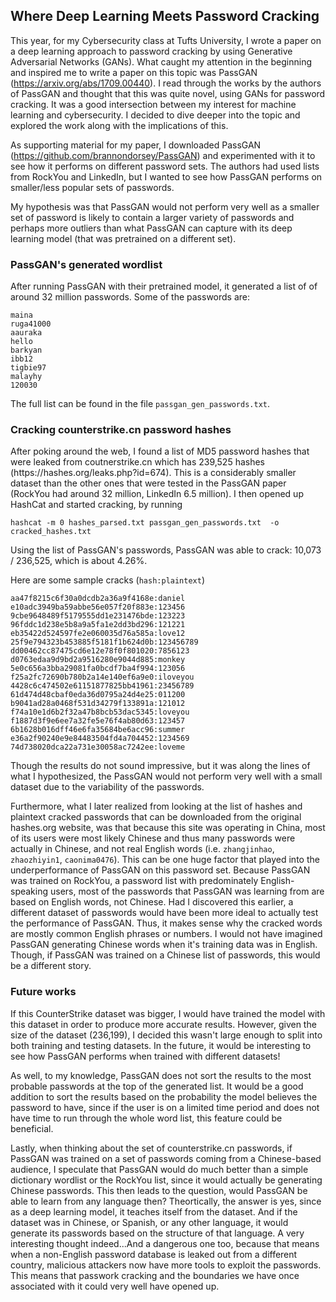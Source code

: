 <h2> Where Deep Learning Meets Password Cracking </h2>

This year, for my Cybersecurity class at Tufts University, I wrote a paper on a deep learning approach to password cracking by using Generative Adversarial Networks (GANs). What caught my attention in the beginning and inspired me to write a paper on this topic was PassGAN (https://arxiv.org/abs/1709.00440). I read through the works by the authors of PassGAN and thought that this was quite novel, using GANs for password cracking. It was a good intersection between my interest for machine learning and cybersecurity. I decided to dive deeper into the topic and explored the work along with the implications of this. 

As supporting material for my paper, I downloaded PassGAN (https://github.com/brannondorsey/PassGAN) and experimented with it to see how it performs on different password sets. The authors had used lists from RockYou and LinkedIn, but I wanted to see how PassGAN performs on smaller/less popular sets of passwords. 

My hypothesis was that PassGAN would not perform very well as a smaller set of password is likely to contain a larger variety of passwords and perhaps more outliers than what PassGAN can capture with its deep learning model (that was pretrained on a different set). 


<h3> PassGAN's generated wordlist </h3>

After running PassGAN with their pretrained model, it generated a list of of around 32 million passwords. Some of the passwords are:

```ca³jame
maina
ruga41000
aauraka
hello
barkyan
ibb12
tigbie97
malayhy
120030 
```
The full list can be found in the file `passgan_gen_passwords.txt`.


<h3> Cracking counterstrike.cn password hashes </h3>
After poking around the web, I found a list of MD5 password hashes that were leaked from coutnerstrike.cn which has 239,525 hashes (https://hashes.org/leaks.php?id=674). This is a considerably smaller dataset than the other ones that were tested in the PassGAN paper (RockYou had around 32 million, LinkedIn 6.5 million). I then opened up HashCat and started cracking, by running

```hashcat -m 0 hashes_parsed.txt passgan_gen_passwords.txt  -o cracked_hashes.txt```

Using the list of PassGAN's passwords, PassGAN was able to crack: 10,073 / 236,525, which is about 4.26%.

Here are some sample cracks (`hash:plaintext`)

```
aa47f8215c6f30a0dcdb2a36a9f4168e:daniel
e10adc3949ba59abbe56e057f20f883e:123456
9cbe9648489f5179555dd1e231476bde:123223
96fddc1d238e5b8a9a5fa1e2dd3bd296:121221
eb35422d524597fe2e060035d76a585a:love12
25f9e794323b453885f5181f1b624d0b:123456789
dd00462cc87475cd6e12e78f0f801020:7856123
d0763edaa9d9bd2a9516280e9044d885:monkey
5e0c656a3bba29081fa0bcdf7ba4f994:123056
f25a2fc72690b780b2a14e140ef6a9e0:iloveyou
4428c6c474502e61151877825bb41961:23456789
61d474d48cbaf0eda36d0795a24d4e25:011200
b9041ad28a0468f531d34279f133891a:121012
f74a10e1d6b2f32a47b8bcb53dac5345:loveyou
f1887d3f9e6ee7a32fe5e76f4ab80d63:123457
6b1628b016dff46e6fa35684be6acc96:summer
e36a2f90240e9e84483504fd4a704452:1234569
74d738020dca22a731e30058ac7242ee:loveme
```

Though the results do not sound impressive, but it was along the lines of what I hypothesized, the PassGAN would not perform very well with a small dataset due to the variability of the passwords. 

Furthermore, what I later realized from looking at the list of hashes and plaintext cracked passwords that can be downloaded from the original hashes.org website, was that because this site was operating in China, most of its users were most likely Chinese and thus many passwords were actually in Chinese, and not real English words (i.e. `zhangjinhao`, `zhaozhiyin1`, `caonima0476`). This can be one huge factor that played into the underperformance of PassGAN on this password set. Because PassGAN was trained on RockYou, a password list with predominately English-speaking users, most of the passwords that PassGAN was learning from are based on English words, not Chinese. Had I discovered this earlier, a different dataset of passwords would have been more ideal to actually test the performance of PassGAN. Thus, it makes sense why the cracked words are mostly common English phrases or numbers. I would not have imagined PassGAN generating Chinese words when it's training data was in English. Though, if PassGAN was trained on a Chinese list of passwords, this would be a different story.


<h3> Future works </h3>
If this CounterStrike dataset was bigger, I would have trained the model with this dataset in order to produce more accurate results. However, given the size of the dataset (236,199), I decided this wasn't large enough to split into both training and testing datasets. In the future, it would be interesting to see how PassGAN performs when trained with different datasets!

As well, to my knowledge, PassGAN does not sort the results to the most probable passwords at the top of the generated list. It would be a good addition to sort the results based on the probability the model believes the password to have, since if the user is on a limited time period and does not have time to run through the whole word list, this feature could be beneficial.

Lastly, when thinking about the set of counterstrike.cn passwords, if PassGAN was trained on a set of passwords coming from a Chinese-based audience, I speculate that PassGAN would do much better than a simple dictionary wordlist or the RockYou list, since it would actually be generating Chinese passwords. This then leads to the question, would PassGAN be able to learn from any language then? Theortically, the answer is yes, since as a deep learning model, it teaches itself from the dataset. And if the dataset was in Chinese, or Spanish, or any other language, it would generate its passwords based on the structure of that language. A very interesting thought indeed...And a dangerous one too, because that means when a non-English password database is leaked out from a different country, malicious attackers now have more tools to exploit the passwords. This means that passwork cracking and the boundaries we have once associated with it could very well have opened up.
